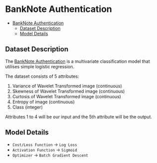 # BankNote Authentication

- [BankNote Authentication](#banknote-authentication)
  - [Dataset Description](#dataset-description)
  - [Model Details](#model-details)

## Dataset Description

The [BankNote Authentication](https://archive.ics.uci.edu/ml/datasets/banknote+authentication) is a 
multivariate classification model that utilises simple logistic regression.

The dataset consists of 5 attributes:

1. Variance of Wavelet Transformed image (continuous)
2. Skewness of Wavelet Transformed image (continuous)
3. Curtosis of Wavelet Transformed image (continuous)
4. Entropy of image (continuous)
5. Class (integer)

Attributes 1 to 4 will be our input and the 5th attribute will be the output.  

## Model Details

- `Cost/Loss Function` &rarr; `Log Loss`
- `Activation Function` &rarr; `Sigmoid`
- `Optimizer` &rarr; `Batch Gradient Descent`


